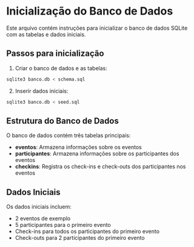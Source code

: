# Inicialização do Banco de Dados

Este arquivo contém instruções para inicializar o banco de dados SQLite com as tabelas e dados iniciais.

## Passos para inicialização

1. Criar o banco de dados e as tabelas:
```bash
sqlite3 banco.db < schema.sql
```

2. Inserir dados iniciais:
```bash
sqlite3 banco.db < seed.sql
```

## Estrutura do Banco de Dados

O banco de dados contém três tabelas principais:

- **eventos**: Armazena informações sobre os eventos
- **participantes**: Armazena informações sobre os participantes dos eventos
- **checkins**: Registra os check-ins e check-outs dos participantes nos eventos

## Dados Iniciais

Os dados iniciais incluem:

- 2 eventos de exemplo
- 5 participantes para o primeiro evento
- Check-ins para todos os participantes do primeiro evento
- Check-outs para 2 participantes do primeiro evento
